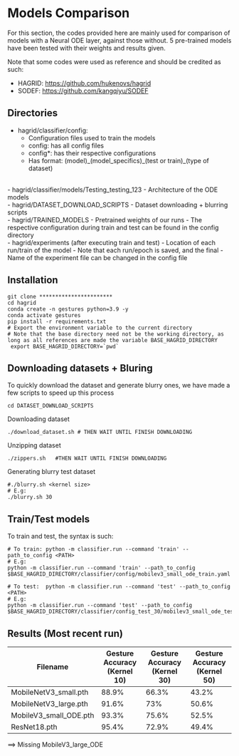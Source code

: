 # Models Comparison
 For this section, the codes provided here are mainly used for comparison of models with a Neural ODE layer, against those without. 5 pre-trained models have been tested with their weights and results given. 
 
 Note that some codes were used as reference and should be credited as such:
 - HAGRID: https://github.com/hukenovs/hagrid
 - SODEF: https://github.com/kangqiyu/SODEF

## Directories
- hagrid/classifier/config:
   - Configuration files used to train the models
   - config: has all config files
   - config*: has their respective configurations
   - Has format: \(model)\_(model\_specifics)\_(test or train)\_(type of dataset)
<br>
- hagrid/classifier/models/Testing_testing_123
  - Architecture of the ODE models
<br>
- hagrid/DATASET_DOWNLOAD_SCRIPTS
   - Dataset downloading + blurring scripts
<br>
- hagrid/TRAINED_MODELS
  - Pretrained weights of our runs
  - The respective configuration during train and test can be found in the config directory
<br>
- hagrid/experiments (after executing train and test)
  - Location of each run/train of the model
  - Note that each run/epoch is saved, and the final
  - Name of the experiment file can be changed in the config file 

## Installation
```
git clone ***********************
cd hagrid
conda create -n gestures python=3.9 -y
conda activate gestures
pip install -r requirements.txt
# Export the environment variable to the current directory
# Note that the base directory need not be the working directory, as long as all references are made the variable BASE_HAGRID_DIRECTORY
 export BASE_HAGRID_DIRECTORY=`pwd`
```
## Downloading datasets + Bluring
To quickly download the dataset and generate blurry ones, we have made a few scripts to speed up this process
```
cd DATASET_DOWNLOAD_SCRIPTS
```
Downloading dataset
```
./download_dataset.sh # THEN WAIT UNTIL FINISH DOWNLOADING
```
Unzipping dataset
```
./zippers.sh   #THEN WAIT UNTIL FINISH DOWNLOADING
```
Generating blurry test dataset
```
#./blurry.sh <kernel size>
# E.g:
./blurry.sh 30
```
## Train/Test models
To train and test, the syntax is such:
```
# To train: python -m classifier.run --command 'train' --path_to_config <PATH>
# E.g:
python -m classifier.run --command 'train' --path_to_config $BASE_HAGRID_DIRECTORY/classifier/config/mobilev3_small_ode_train.yaml

# To test:  python -m classifier.run --command 'test' --path_to_config <PATH>
# E.g:
python -m classifier.run --command 'test' --path_to_config $BASE_HAGRID_DIRECTORY/classifier/config_test_30/mobilev3_small_ode_test_30.yaml
```
## Results (Most recent run)
| Filename  |  Gesture Accuracy (Kernel 10) | Gesture Accuracy (Kernel 30) | Gesture Accuracy (Kernel 50) | 
| --------- | --------- | -------- | -------- |
| MobileNetV3_small.pth | 88.9% | 66.3% | 43.2% |
| MobileNetV3_large.pth  | 91.6% | 73% | 50.6% |
| MobileV3_small_ODE.pth | 93.3% | 75.6% | 52.5% |
| ResNet18.pth | 95.4% | 72.9% | 49.4% |

==> Missing MobileV3_large_ODE
